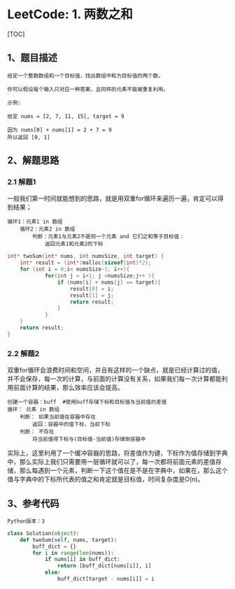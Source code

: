 # LeetCode: 1. 两数之和

[TOC]

## 1、题目描述

```
给定一个整数数组和一个目标值，找出数组中和为目标值的两个数。

你可以假设每个输入只对应一种答案，且同样的元素不能被重复利用。

示例:

给定 nums = [2, 7, 11, 15], target = 9

因为 nums[0] + nums[1] = 2 + 7 = 9
所以返回 [0, 1]
```



## 2、解题思路

### 2.1 解题1

​	一般我们第一时间就能想到的思路，就是用双重for循环来遍历一遍，肯定可以得到结果；

```
循环1：元素1 in 数组
	循环2：元素2 in 数组
		判断：元素1与元素2不是同一个元素 and 它们之和等于目标值：
			返回元素1和元素2的下标
```

```c
int* twoSum(int* nums, int numsSize, int target) {
    int* result = (int*)malloc(sizeof(int)*2);
    for (int i = 0;i< numsSize-1; i++){
            for(int j = i+1; j <numsSize;j++ ){
                if (nums[i] + nums[j] == target){
                    result[0] = i;
                    result[1] = j;
                    return result;
                }
            }   
    }
    return result;
}
```



### 2.2 解题2

​	双重for循环会浪费时间和空间，并且有这样的一个缺点，就是已经计算过的值，并不会保存，每一次的计算，与前面的计算没有关系，如果我们每一次计算都能利用前面计算的结果，那么效率应该会提高。

```
创建一个容器：buff  #使用buff存储下标和目标值与当前值的差值
循环： 元素 in 数组
	判断： 如果当前值在容器中存在
		返回：容器中的值下标，当前下标
	判断： 不存在
		将当前值得下标与(目标值-当前值)存储倒容器中
```

​	实际上，这里利用了一个缓冲容器的思路，将差值作为键，下标作为值存储到字典中，那么实际上我们只需要用一层循环就可以了，每一次都将前面元素的差值存储，那么每遇到一个元素，判断一下这个值在是不是在字典中，如果在，那么这个值与字典中的下标所代表的值之和肯定就是目标值，时间复杂度是O(n)。

## 3、参考代码

```
Python版本：3
```

```python
class Solution(object):
    def twoSum(self, nums, target):
        buff_dict = {}
        for i in range(len(nums)):
            if nums[i] in buff_dict:
                return [buff_dict[nums[i]], i]
            else:
                buff_dict[target - nums[i]] = i
```




